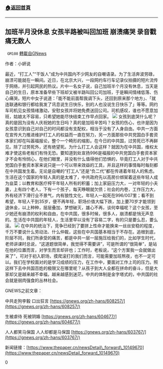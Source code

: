 ###  [:house:返回首頁](https://github.com/ourhimalayas/txt)
---

## 加班半月没休息 女孩半路被叫回加班 崩溃痛哭 录音戳痛无数人
` GM108` [轉載自GNews](https://gnews.org/zh-hans/610499/)

作者：小妍说

最近，“打工人”“干饭人”成为中共国内不少网友的自嘲语录。为了生活奔波劳碌，崩溃可能就在一瞬间。近日，在北京大兴，一段网约车行车记录仪拍摄的短片流传于网络，并引起网民的热议。片中一名女子说，自己加班半个月没有休息，当天是自己的生日，原本准备早些下班却又被半路叫回公司加班，于是瞬间情绪低落、伤心痛哭。短片中女子说道：「能不能前面帮我调下头，还回到原来那个地方」、「就连联通和银行都给我发了讯息说生日快乐，别的人也没说生日快乐了」等等。网约车司机见女孩情绪激动，安慰女孩并将她免费送回公司。司机感叹，谁也不愿意加班，姑娘太不容易，只希望她能尽快结束工作早点回家。
![]()![](https://gnews-media-offload.s3.amazonaws.com/wp-content/uploads/2020/12/02094507/image-20.png)
女孩到底哭什么呢？真的是因为没有人庆祝她的生日吗？真的是加班辛苦吗？女孩的伤心，也许是因为女孩意识到自己对自己的时间都没有支配权，相当于没有了人身自由。中共一方面在宣传大力推进维护打工人的权益而一直在努力，另一方面那些中共党国白手套资本家们却在叫嚣福报论，整个一个畸形的缩影。在今日的中共国，过劳死已不再鲜见。除了过劳死外，还有绝望死。为什么打工人会这样？就因为在中共国，维权太难才使这些老板们有恃无恐。要知道到处宣扬996是福报的中共党国白手套资本家才不会有怜悯心，在他们眼里，并没有什么值得他们恐惧的，毕竟打工人对于中共党国白手套资本家来说只是一个可以带来效益的工具，并且这样的事情每时每刻都在中共国发生着。无论是自嘲的“打工人”还是“负二代”都在传递着年轻人的焦虑。生活在这个国家的年轻人真的是太难了，中共政府先以高房价绑架着这些年轻人成为韭菜；以教育和医疗榨干年轻人所有的积蓄；加上家庭压力大，一对年轻的小夫妻，上有四个老人，下有一个孩子，每天睁眼就欠债；社会的内卷，工作压力大，外有经济下滑行业不景气，内有狼性文化，年轻人一起死在996/007里；看不到希望，年轻人干到35岁，便不再年轻，职场价值大幅下跌，加上要70岁才能领到退休金，以上种种，层层叠加，梦想破灭，雄心不再，谈何幸福呢？这个女孩，至少她还有崩溃的权利和自由，在中共国，很多时候，很多人，崩溃都是悄无声息的。生活在中共国的年轻人，生活里早以没有了容易二字，有的只是要么忍，要么滚。
![]()![](https://gnews-media-offload.s3.amazonaws.com/wp-content/uploads/2020/12/02094441/image-21.png)
在中共的统治下，竞争已经到了要拼上性命才能换来一丝丝安稳的程度，千万不要说什么劳动法、什么仲裁，这些在中共国基本相当于不存在。追根到底，阶层不同，我们所承受的痛苦，都是中共一层一层施压给我们的，比如学生时代，老师讲课时总说，“这道题很简单，我觉得不需要讲”，可是所谓的“很简单”，是站在他的位置而言，对学生而言却非也；工作时，老板说，“这个方案我一会就做出来了”，可对于初入职场，摸爬滚打的我们而言，可能需要加班熬夜，也不一定可以。我们在学校面对的是学习成绩的压力，在工作中，要面对工作上司的压力。照这样下去中共国百姓的极限又在哪里呢？从孩子到大人全都在拼命的奋斗，但是大家却又是越来越不幸福，越来越感到迷茫。中共的体制是金字塔式的，中共国的社会就是弱肉强食的丛林社会。

GNEWS之前文章：

中共走狗李毅 口出狂言 [https://gnews.org/zh-hans/608257/](https://gnews.org/zh-hans/608257/)

生被虐待 死被阴婚 [https://gnews.org/zh-hans/604677/](https://gnews.org/zh-hans/604677/)

人人都笑马保国 人人却都是马保国 [https://gnews.org/zh-hans/603767/](https://gnews.org/zh-hans/603767/)

新闻链接：[https://www.thepaper.cn/newsDetail\_forward\_10149670](https://www.thepaper.cn/newsDetail_forward_10149670)

0
